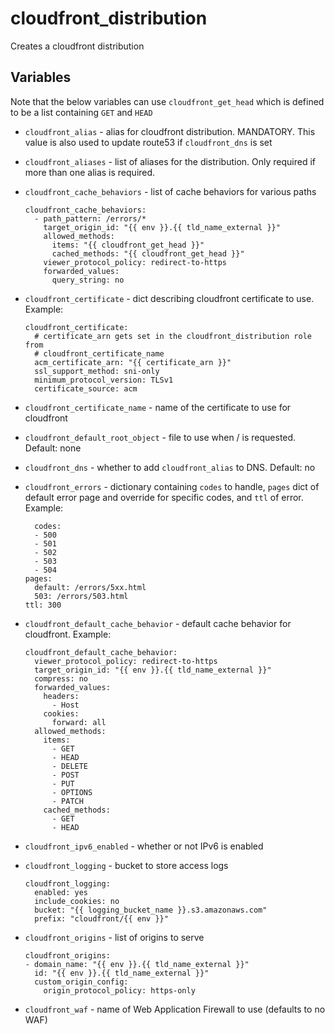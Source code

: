 # cloudfront_distribution

Creates a cloudfront distribution

## Variables

Note that the below variables can use `cloudfront_get_head` which is defined
to be a list containing `GET` and `HEAD`

* `cloudfront_alias` - alias for cloudfront distribution. MANDATORY. This value
  is also used to update route53 if `cloudfront_dns` is set
* `cloudfront_aliases` - list of aliases for the distribution. Only required if
  more than one alias is required.
* `cloudfront_cache_behaviors` - list of cache behaviors for various paths

  ```
  cloudfront_cache_behaviors:
    - path_pattern: /errors/*
      target_origin_id: "{{ env }}.{{ tld_name_external }}"
      allowed_methods:
        items: "{{ cloudfront_get_head }}"
        cached_methods: "{{ cloudfront_get_head }}"
      viewer_protocol_policy: redirect-to-https
      forwarded_values:
        query_string: no
  ```

* `cloudfront_certificate` - dict describing cloudfront certificate to use. Example:

  ```
  cloudfront_certificate:
    # certificate_arn gets set in the cloudfront_distribution role from
    # cloudfront_certificate_name
    acm_certificate_arn: "{{ certificate_arn }}"
    ssl_support_method: sni-only
    minimum_protocol_version: TLSv1
    certificate_source: acm
  ```

* `cloudfront_certificate_name` - name of the certificate to use for cloudfront
* `cloudfront_default_root_object` - file to use when / is requested. Default: none
* `cloudfront_dns` - whether to add `cloudfront_alias` to DNS. Default: no
* `cloudfront_errors` - dictionary containing `codes` to handle,
  `pages` dict of default error page and override for specific codes, and `ttl`
  of error. Example:

  ```
    codes:
    - 500
    - 501
    - 502
    - 503
    - 504
  pages:
    default: /errors/5xx.html
    503: /errors/503.html
  ttl: 300
  ```

* `cloudfront_default_cache_behavior` - default cache behavior for cloudfront. Example:

  ```
  cloudfront_default_cache_behavior:
    viewer_protocol_policy: redirect-to-https
    target_origin_id: "{{ env }}.{{ tld_name_external }}"
    compress: no
    forwarded_values:
      headers:
        - Host
      cookies:
        forward: all
    allowed_methods:
      items:
        - GET
        - HEAD
        - DELETE
        - POST
        - PUT
        - OPTIONS
        - PATCH
      cached_methods:
        - GET
        - HEAD
  ```

* `cloudfront_ipv6_enabled` - whether or not IPv6 is enabled
* `cloudfront_logging` -  bucket to store access logs

  ```
  cloudfront_logging:
    enabled: yes
    include_cookies: no
    bucket: "{{ logging_bucket_name }}.s3.amazonaws.com"
    prefix: "cloudfront/{{ env }}"
  ```

* `cloudfront_origins` - list of origins to serve

  ```
  cloudfront_origins:
  - domain_name: "{{ env }}.{{ tld_name_external }}"
    id: "{{ env }}.{{ tld_name_external }}"
    custom_origin_config:
      origin_protocol_policy: https-only
  ```

* `cloudfront_waf` - name of Web Application Firewall to use (defaults to no WAF)
